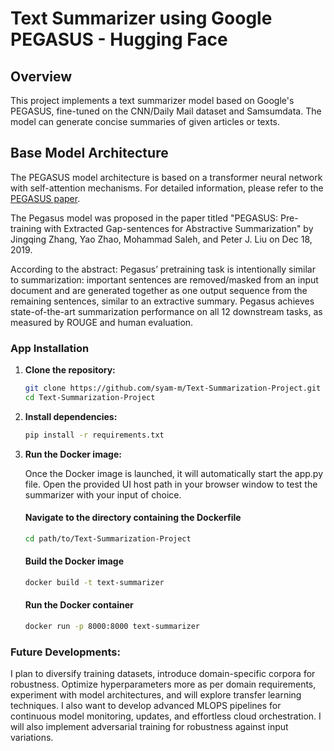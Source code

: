 # Text Summarizer using Google PEGASUS - Hugging Face

## Overview

This project implements a text summarizer model based on Google's PEGASUS, fine-tuned on the CNN/Daily Mail dataset and Samsumdata. The model can generate concise summaries of given articles or texts.

## Base Model Architecture

The PEGASUS model architecture is based on a transformer neural network with self-attention mechanisms. For detailed information, please refer to the [PEGASUS paper](https://arxiv.org/abs/1912.08777).

The Pegasus model was proposed in the paper titled "PEGASUS: Pre-training with Extracted Gap-sentences for Abstractive Summarization" by Jingqing Zhang, Yao Zhao, Mohammad Saleh, and Peter J. Liu on Dec 18, 2019.

According to the abstract:
Pegasus’ pretraining task is intentionally similar to summarization: important sentences are removed/masked from an input document and are generated together as one output sequence from the remaining sentences, similar to an extractive summary.
Pegasus achieves state-of-the-art summarization performance on all 12 downstream tasks, as measured by ROUGE and human evaluation.

### App Installation

1. **Clone the repository:**

    ```bash
    git clone https://github.com/syam-m/Text-Summarization-Project.git
    cd Text-Summarization-Project

    ```

2. **Install dependencies:**

    ```bash
    pip install -r requirements.txt
    ```

3. **Run the Docker image:** 

    Once the Docker image is launched, it will automatically start the app.py file. Open the provided UI host path in your browser window to test the summarizer with your input of choice.

    #### Navigate to the directory containing the Dockerfile

    ```bash
    cd path/to/Text-Summarization-Project
    ```

    #### Build the Docker image

    ```bash
    docker build -t text-summarizer
    ```

    #### Run the Docker container

    ```bash
    docker run -p 8000:8000 text-summarizer
    
    ```



### Future Developments:

I plan to diversify training datasets, introduce domain-specific corpora for robustness. Optimize hyperparameters more as per domain requirements, experiment with model architectures, and will explore transfer learning techniques. I also want to develop advanced MLOPS pipelines for continuous model monitoring, updates, and effortless cloud orchestration. I will also implement adversarial training for robustness against input variations.

